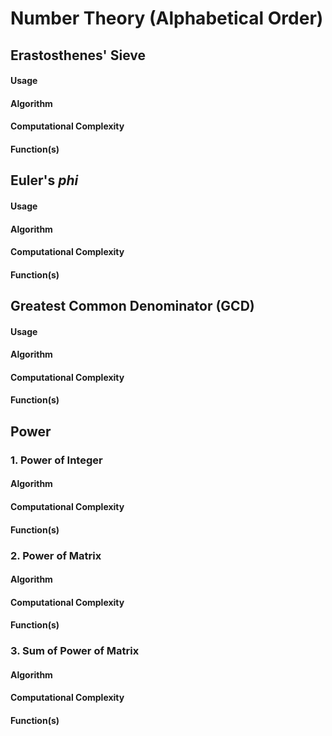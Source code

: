 # **Number Theory (Alphabetical Order)**

## **Erastosthenes' Sieve**
#### **Usage**
#### **Algorithm**
#### **Computational Complexity**
#### **Function(s)**

## **Euler's $phi$**
#### **Usage**
#### **Algorithm**
#### **Computational Complexity**
#### **Function(s)**

## **Greatest Common Denominator (GCD)**
#### **Usage**
#### **Algorithm**
#### **Computational Complexity**
#### **Function(s)**

## **Power**
### **1. Power of Integer**
#### **Algorithm**
#### **Computational Complexity**
#### **Function(s)**

### **2. Power of Matrix**
#### **Algorithm**
#### **Computational Complexity**
#### **Function(s)**

### **3. Sum of Power of Matrix**
#### **Algorithm**
#### **Computational Complexity**
#### **Function(s)**
